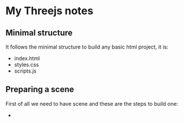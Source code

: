 # My Threejs notes

## Minimal structure

It follows the minimal structure to build any basic html project, it is:

- index.html
- styles.css
- scripts.js

## Preparing a scene

First of all we need to have scene and these are the steps to build one:

-
